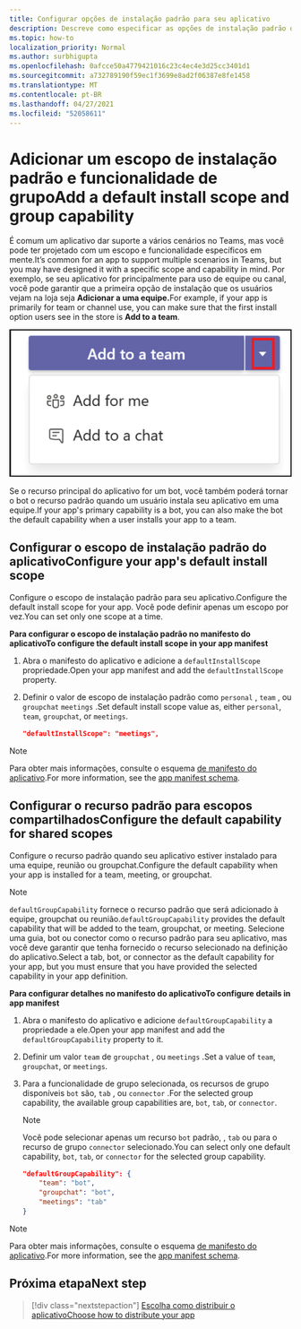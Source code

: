 ```yaml
---
title: Configurar opções de instalação padrão para seu aplicativo
description: Descreve como especificar as opções de instalação padrão do aplicativo.
ms.topic: how-to
localization_priority: Normal
ms.author: surbhigupta
ms.openlocfilehash: 0afcce50a4779421016c23c4ec4e3d25cc3401d1
ms.sourcegitcommit: a732789190f59ec1f3699e8ad2f06387e8fe1458
ms.translationtype: MT
ms.contentlocale: pt-BR
ms.lasthandoff: 04/27/2021
ms.locfileid: "52058611"
---
```

# <a name="add-a-default-install-scope-and-group-capability"></a><span data-ttu-id="f6ca3-103">Adicionar um escopo de instalação padrão e funcionalidade de grupo</span><span class="sxs-lookup"><span data-stu-id="f6ca3-103">Add a default install scope and group capability</span></span>

<span data-ttu-id="f6ca3-104">É comum um aplicativo dar suporte a vários cenários no Teams, mas você pode ter projetado com um escopo e funcionalidade específicos em mente.</span><span class="sxs-lookup"><span data-stu-id="f6ca3-104">It’s common for an app to support multiple scenarios in Teams, but you may have designed it with a specific scope and capability in mind.</span></span> <span data-ttu-id="f6ca3-105">Por exemplo, se seu aplicativo for principalmente para uso de equipe ou canal, você pode garantir que a primeira opção de instalação que os usuários vejam na loja seja **Adicionar a uma equipe.**</span><span class="sxs-lookup"><span data-stu-id="f6ca3-105">For example, if your app is primarily for team or channel use, you can make sure that the first install option users see in the store is **Add to a team**.</span></span>

![Adicionar um aplicativo](../../assets/images/compose-extensions/addanapp.png)

<span data-ttu-id="f6ca3-107">Se o recurso principal do aplicativo for um bot, você também poderá tornar o bot o recurso padrão quando um usuário instala seu aplicativo em uma equipe.</span><span class="sxs-lookup"><span data-stu-id="f6ca3-107">If your app's primary capability is a bot, you can also make the bot the default capability when a user installs your app to a team.</span></span>

## <a name="configure-your-apps-default-install-scope"></a><span data-ttu-id="f6ca3-108">Configurar o escopo de instalação padrão do aplicativo</span><span class="sxs-lookup"><span data-stu-id="f6ca3-108">Configure your app's default install scope</span></span>

<span data-ttu-id="f6ca3-109">Configure o escopo de instalação padrão para seu aplicativo.</span><span class="sxs-lookup"><span data-stu-id="f6ca3-109">Configure the default install scope for your app.</span></span> <span data-ttu-id="f6ca3-110">Você pode definir apenas um escopo por vez.</span><span class="sxs-lookup"><span data-stu-id="f6ca3-110">You can set only one scope at a time.</span></span>

<span data-ttu-id="f6ca3-111">**Para configurar o escopo de instalação padrão no manifesto do aplicativo**</span><span class="sxs-lookup"><span data-stu-id="f6ca3-111">**To configure the default install scope in your app manifest**</span></span>

1. <span data-ttu-id="f6ca3-112">Abra o manifesto do aplicativo e adicione a `defaultInstallScope` propriedade.</span><span class="sxs-lookup"><span data-stu-id="f6ca3-112">Open your app manifest and add the `defaultInstallScope` property.</span></span>
2. <span data-ttu-id="f6ca3-113">Definir o valor de escopo de instalação padrão como `personal` , `team` , ou `groupchat` `meetings` .</span><span class="sxs-lookup"><span data-stu-id="f6ca3-113">Set default install scope value as, either `personal`, `team`, `groupchat`, or `meetings`.</span></span>

    ```json
    "defaultInstallScope": "meetings",
    ```

> [!NOTE]
> <span data-ttu-id="f6ca3-114">Para obter mais informações, consulte o esquema [de manifesto do aplicativo](~/resources/schema/manifest-schema.md).</span><span class="sxs-lookup"><span data-stu-id="f6ca3-114">For more information, see the [app manifest schema](~/resources/schema/manifest-schema.md).</span></span>

## <a name="configure-the-default-capability-for-shared-scopes"></a><span data-ttu-id="f6ca3-115">Configurar o recurso padrão para escopos compartilhados</span><span class="sxs-lookup"><span data-stu-id="f6ca3-115">Configure the default capability for shared scopes</span></span>

<span data-ttu-id="f6ca3-116">Configure o recurso padrão quando seu aplicativo estiver instalado para uma equipe, reunião ou groupchat.</span><span class="sxs-lookup"><span data-stu-id="f6ca3-116">Configure the default capability when your app is installed for a team, meeting, or groupchat.</span></span>

> [!NOTE]
> <span data-ttu-id="f6ca3-117">`defaultGroupCapability` fornece o recurso padrão que será adicionado à equipe, groupchat ou reunião.</span><span class="sxs-lookup"><span data-stu-id="f6ca3-117">`defaultGroupCapability` provides the default capability that will be added to the team, groupchat, or meeting.</span></span> <span data-ttu-id="f6ca3-118">Selecione uma guia, bot ou conector como o recurso padrão para seu aplicativo, mas você deve garantir que tenha fornecido o recurso selecionado na definição do aplicativo.</span><span class="sxs-lookup"><span data-stu-id="f6ca3-118">Select a tab, bot, or connector as the default capability for your app, but you must ensure that you have provided the selected capability in your app definition.</span></span>

<span data-ttu-id="f6ca3-119">**Para configurar detalhes no manifesto do aplicativo**</span><span class="sxs-lookup"><span data-stu-id="f6ca3-119">**To configure details in app manifest**</span></span>

1. <span data-ttu-id="f6ca3-120">Abra o manifesto do aplicativo e adicione `defaultGroupCapability` a propriedade a ele.</span><span class="sxs-lookup"><span data-stu-id="f6ca3-120">Open your app manifest and add the `defaultGroupCapability` property to it.</span></span>
2. <span data-ttu-id="f6ca3-121">Definir um valor `team` de `groupchat` , ou `meetings` .</span><span class="sxs-lookup"><span data-stu-id="f6ca3-121">Set a value of `team`, `groupchat`, or `meetings`.</span></span>
3. <span data-ttu-id="f6ca3-122">Para a funcionalidade de grupo selecionada, os recursos de grupo disponíveis `bot` são, `tab` , ou `connector` .</span><span class="sxs-lookup"><span data-stu-id="f6ca3-122">For the selected group capability, the available group capabilities are, `bot`, `tab`, or `connector`.</span></span> 

    > [!NOTE]
    > <span data-ttu-id="f6ca3-123">Você pode selecionar apenas um recurso `bot` padrão, , `tab` ou para o recurso de grupo `connector` selecionado.</span><span class="sxs-lookup"><span data-stu-id="f6ca3-123">You can select only one default capability, `bot`, `tab`, or `connector` for the selected group capability.</span></span>

    ```json
    "defaultGroupCapability": {
        "team": "bot",
        "groupchat": "bot",
        "meetings": "tab"
    }
    ```

> [!NOTE]
> <span data-ttu-id="f6ca3-124">Para obter mais informações, consulte o esquema [de manifesto do aplicativo](~/resources/schema/manifest-schema.md).</span><span class="sxs-lookup"><span data-stu-id="f6ca3-124">For more information, see the [app manifest schema](~/resources/schema/manifest-schema.md).</span></span>

## <a name="next-step"></a><span data-ttu-id="f6ca3-125">Próxima etapa</span><span class="sxs-lookup"><span data-stu-id="f6ca3-125">Next step</span></span>

> [!div class="nextstepaction"]
> [<span data-ttu-id="f6ca3-126">Escolha como distribuir o aplicativo</span><span class="sxs-lookup"><span data-stu-id="f6ca3-126">Choose how to distribute your app</span></span>](overview.md)
